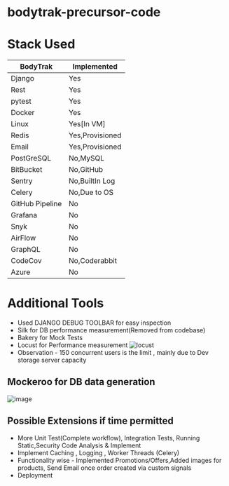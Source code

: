 # bodytrak-precursor-code

# Stack Used
| BodyTrak       |   Implemented  |
|--------------- |----------------|
|Django          | Yes            | 
|Rest            | Yes            |
|pytest          | Yes            |
|Docker          | Yes            |
|Linux           | Yes[In VM]     |
|Redis           | Yes,Provisioned|
|Email           | Yes,Provisioned|
|PostGreSQL      | No,MySQL       |
|BitBucket       | No,GitHub      |     
|Sentry          | No,BuiltIn Log |
|Celery          | No,Due to OS   |
|GitHub Pipeline | No             |     
|Grafana         | No             |
|Snyk            | No             |
|AirFlow         | No             |
|GraphQL         | No             |
|CodeCov         | No,Coderabbit  |
|Azure           | No             |

# Additional Tools
- Used DJANGO DEBUG TOOLBAR for easy inspection
- Silk for DB performance measurement(Removed from codebase)
- Bakery for Mock Tests
- Locust for Performance measurement
  ![locust](https://github.com/user-attachments/assets/eee4a681-92a6-4e92-ad12-29ba4174fa4a)
- Observation - 150 concurrent users is the limit , mainly due to Dev storage server capacity

## Mockeroo for DB data generation
![image](https://github.com/user-attachments/assets/8c947134-82ab-4e81-aebd-7c3c575506d6)

## Possible Extensions if time permitted
- More Unit Test(Complete workflow), Integration Tests, Running Static,Security Code Analysis & Implement
- Implement Caching , Logging , Worker Threads (Celery) 
- Functionality wise - Implemented Promotions/Offers,Added images for products, Send Email once order created via custom signals
- Deployment 

